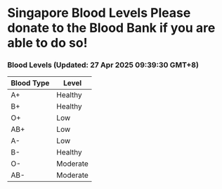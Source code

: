 Singapore Blood Levels
 Please donate to the Blood Bank if you are able to do so!
================================================================================================================================

### Blood Levels (Updated: 27 Apr 2025 09:39:30 GMT+8)
| Blood Type | Level     |
|------------|-----------|
| A+     | Healthy |
| B+     | Healthy |
| O+     | Low |
| AB+     | Low |
| A-     | Low |
| B-     | Healthy |
| O-     | Moderate |
| AB-     | Moderate |
